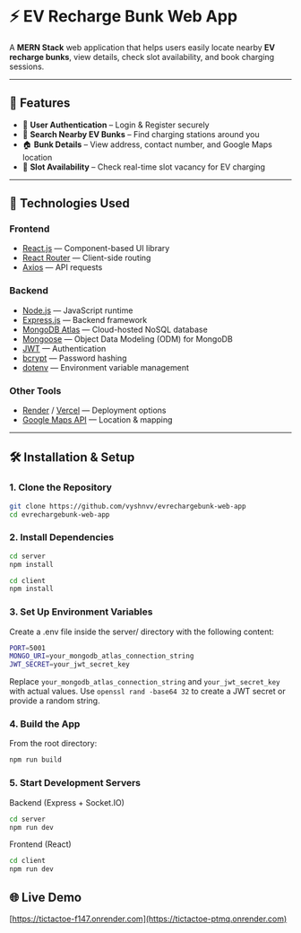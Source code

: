 # ⚡ EV Recharge Bunk Web App

A **MERN Stack** web application that helps users easily locate nearby **EV recharge bunks**, view details, check slot availability, and book charging sessions.

---

## 🚀 Features

- 🔐 **User Authentication** – Login & Register securely  
- 📍 **Search Nearby EV Bunks** – Find charging stations around you  
- 🏠 **Bunk Details** – View address, contact number, and Google Maps location  
- 🔋 **Slot Availability** – Check real-time slot vacancy for EV charging  

---

## 🧰 Technologies Used

### Frontend
- [React.js](https://reactjs.org/) — Component-based UI library  
- [React Router](https://reactrouter.com/) — Client-side routing  
- [Axios](https://axios-http.com/) — API requests  

### Backend
- [Node.js](https://nodejs.org/) — JavaScript runtime  
- [Express.js](https://expressjs.com/) — Backend framework  
- [MongoDB Atlas](https://www.mongodb.com/cloud/atlas) — Cloud-hosted NoSQL database  
- [Mongoose](https://mongoosejs.com/) — Object Data Modeling (ODM) for MongoDB  
- [JWT](https://jwt.io/) — Authentication  
- [bcrypt](https://www.npmjs.com/package/bcrypt) — Password hashing  
- [dotenv](https://www.npmjs.com/package/dotenv) — Environment variable management  

### Other Tools
- [Render](https://render.com/) / [Vercel](https://vercel.com/) — Deployment options  
- [Google Maps API](https://developers.google.com/maps) — Location & mapping  

---

## 🛠️ Installation & Setup

### 1. Clone the Repository

```bash
git clone https://github.com/vyshnvv/evrechargebunk-web-app
cd evrechargebunk-web-app
```
### 2. Install Dependencies

```bash
cd server
npm install
```

```bash
cd client
npm install
```

### 3. Set Up Environment Variables
Create a .env file inside the server/ directory with the following content:

```bash
PORT=5001
MONGO_URI=your_mongodb_atlas_connection_string
JWT_SECRET=your_jwt_secret_key
```
Replace ```your_mongodb_atlas_connection_string``` and ```your_jwt_secret_key``` with actual values.
Use ```openssl rand -base64 32``` to create a JWT secret or provide a random string.


### 4. Build the App
From the root directory:

```bash
npm run build
```

### 5. Start Development Servers

Backend (Express + Socket.IO)
```bash
cd server
npm run dev
```

Frontend (React)
```bash
cd client
npm run dev
```


## 🌐 Live Demo

[https://tictactoe-f147.onrender.com](https://tictactoe-ptmq.onrender.com)


